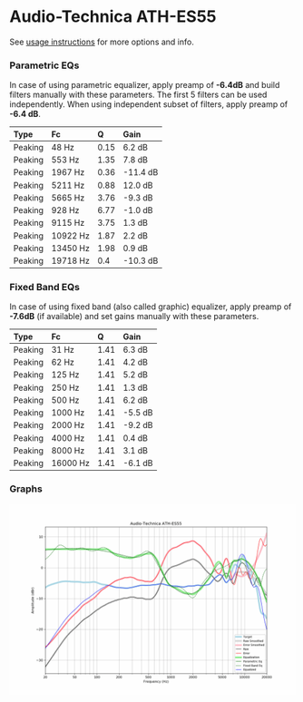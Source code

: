 # Audio-Technica ATH-ES55
See [usage instructions](https://github.com/jaakkopasanen/AutoEq#usage) for more options and info.

### Parametric EQs
In case of using parametric equalizer, apply preamp of **-6.4dB** and build filters manually
with these parameters. The first 5 filters can be used independently.
When using independent subset of filters, apply preamp of **-6.4 dB**.

| Type    | Fc       |    Q | Gain     |
|:--------|:---------|:-----|:---------|
| Peaking | 48 Hz    | 0.15 | 6.2 dB   |
| Peaking | 553 Hz   | 1.35 | 7.8 dB   |
| Peaking | 1967 Hz  | 0.36 | -11.4 dB |
| Peaking | 5211 Hz  | 0.88 | 12.0 dB  |
| Peaking | 5665 Hz  | 3.76 | -9.3 dB  |
| Peaking | 928 Hz   | 6.77 | -1.0 dB  |
| Peaking | 9115 Hz  | 3.75 | 1.3 dB   |
| Peaking | 10922 Hz | 1.87 | 2.2 dB   |
| Peaking | 13450 Hz | 1.98 | 0.9 dB   |
| Peaking | 19718 Hz | 0.4  | -10.3 dB |

### Fixed Band EQs
In case of using fixed band (also called graphic) equalizer, apply preamp of **-7.6dB**
(if available) and set gains manually with these parameters.

| Type    | Fc       |    Q | Gain    |
|:--------|:---------|:-----|:--------|
| Peaking | 31 Hz    | 1.41 | 6.3 dB  |
| Peaking | 62 Hz    | 1.41 | 4.2 dB  |
| Peaking | 125 Hz   | 1.41 | 5.2 dB  |
| Peaking | 250 Hz   | 1.41 | 1.3 dB  |
| Peaking | 500 Hz   | 1.41 | 6.2 dB  |
| Peaking | 1000 Hz  | 1.41 | -5.5 dB |
| Peaking | 2000 Hz  | 1.41 | -9.2 dB |
| Peaking | 4000 Hz  | 1.41 | 0.4 dB  |
| Peaking | 8000 Hz  | 1.41 | 3.1 dB  |
| Peaking | 16000 Hz | 1.41 | -6.1 dB |

### Graphs
![](./Audio-Technica%20ATH-ES55.png)